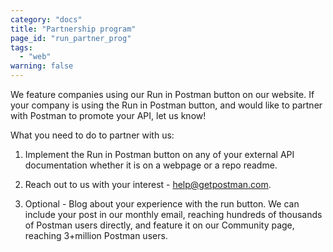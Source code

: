 ```yaml
---
category: "docs"
title: "Partnership program"
page_id: "run_partner_prog"
tags:
  - "web"
warning: false
---
```


We feature companies using our Run in Postman button on our website. If your company is using the Run in Postman button, and would like to partner with Postman to promote your API, let us know!

What you need to do to partner with us:

1. Implement the Run in Postman button on any of your external API documentation whether it is on a webpage or a repo readme.

2. Reach out to us with your interest - [help@getpostman.com][0].

3. Optional - Blog about your experience with the run button. We can include your post in our monthly email, reaching hundreds of thousands of Postman users directly, and feature it on our Community page, reaching 3+million Postman users.


[0]: mailto:help@getpostman.com
